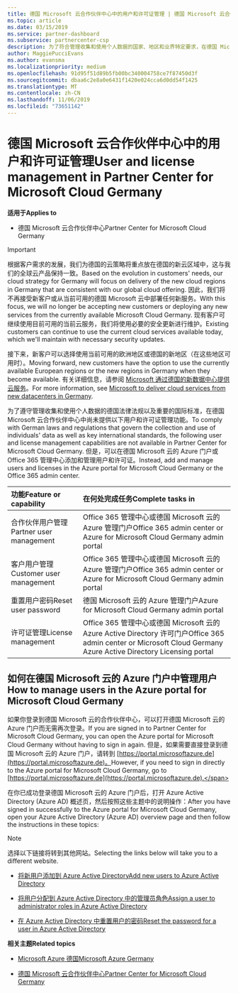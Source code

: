 ```yaml
---
title: 德国 Microsoft 云合作伙伴中心中的用户和许可证管理 | 德国 Microsoft 云合作伙伴中心
ms.topic: article
ms.date: 03/15/2019
ms.service: partner-dashboard
ms.subservice: partnercenter-csp
description: 为了符合管理收集和使用个人数据的国家、地区和业界特定要求，在德国 Microsoft 云合作伙伴中心中尚未提供用户管理功能。 但是，可以在德国 Microsoft 云的 Azure 门户中添加和管理用户。
author: MaggiePucciEvans
ms.author: evansma
ms.localizationpriority: medium
ms.openlocfilehash: 91d95f51d89b5fb00bc340004758ce7f87450d3f
ms.sourcegitcommit: dbaa6c2e8a0e6431f1420e024cca6d0dd54f1425
ms.translationtype: MT
ms.contentlocale: zh-CN
ms.lasthandoff: 11/06/2019
ms.locfileid: "73651142"
---
```

# <a name="user-and-license-management-in-partner-center-for-microsoft-cloud-germany"></a><span data-ttu-id="247d1-104">德国 Microsoft 云合作伙伴中心中的用户和许可证管理</span><span class="sxs-lookup"><span data-stu-id="247d1-104">User and license management in Partner Center for Microsoft Cloud Germany</span></span>

<span data-ttu-id="247d1-105">**适用于**</span><span class="sxs-lookup"><span data-stu-id="247d1-105">**Applies to**</span></span>

-  <span data-ttu-id="247d1-106">德国 Microsoft 云合作伙伴中心</span><span class="sxs-lookup"><span data-stu-id="247d1-106">Partner Center for Microsoft Cloud Germany</span></span>

> [!IMPORTANT]
> <span data-ttu-id="247d1-107">根据客户需求的发展，我们为德国的云策略将重点放在德国的新云区域中，这与我们的全球云产品保持一致。</span><span class="sxs-lookup"><span data-stu-id="247d1-107">Based on the evolution in customers' needs, our cloud strategy for Germany will focus on delivery of the new cloud regions in Germany that are consistent with our global cloud offering.</span></span> <span data-ttu-id="247d1-108">因此，我们将不再接受新客户或从当前可用的德国 Microsoft 云中部署任何新服务。</span><span class="sxs-lookup"><span data-stu-id="247d1-108">With this focus, we will no longer be accepting new customers or deploying any new services from the currently available Microsoft Cloud Germany.</span></span> <span data-ttu-id="247d1-109">现有客户可继续使用目前可用的当前云服务，我们将使用必要的安全更新进行维护。</span><span class="sxs-lookup"><span data-stu-id="247d1-109">Existing customers can continue to use the current cloud services available today, which we'll maintain with necessary security updates.</span></span>
>  
> <span data-ttu-id="247d1-110">接下来，新客户可以选择使用当前可用的欧洲地区或德国的新地区（在这些地区可用时）。</span><span class="sxs-lookup"><span data-stu-id="247d1-110">Moving forward, new customers have the option to use the currently available European regions or the new regions in Germany when they become available.</span></span> <span data-ttu-id="247d1-111">有关详细信息，请参阅 [Microsoft 通过德国的新数据中心提供云服务](https://news.microsoft.com/europe/2018/08/31/microsoft-to-deliver-cloud-services-from-new-datacentres-in-germany-in-2019-to-meet-evolving-customer-needs/)。</span><span class="sxs-lookup"><span data-stu-id="247d1-111">For more information, see [Microsoft to deliver cloud services from new datacenters in Germany](https://news.microsoft.com/europe/2018/08/31/microsoft-to-deliver-cloud-services-from-new-datacentres-in-germany-in-2019-to-meet-evolving-customer-needs/).</span></span>

<span data-ttu-id="247d1-112">为了遵守管理收集和使用个人数据的德国法律法规以及重要的国际标准，在德国 Microsoft 云合作伙伴中心中尚未提供以下用户和许可证管理功能。</span><span class="sxs-lookup"><span data-stu-id="247d1-112">To comply with German laws and regulations that govern the collection and use of individuals' data as well as key international standards, the following user and license management capabilities are not available in Partner Center for Microsoft Cloud Germany.</span></span> <span data-ttu-id="247d1-113">但是，可以在德国 Microsoft 云的 Azure 门户或 Office 365 管理中心添加和管理用户和许可证。</span><span class="sxs-lookup"><span data-stu-id="247d1-113">Instead, add and manage users and licenses in the Azure portal for Microsoft Cloud Germany or the Office 365 admin center.</span></span>

<span data-ttu-id="247d1-114">功能</span><span class="sxs-lookup"><span data-stu-id="247d1-114">Feature or capability</span></span> | <span data-ttu-id="247d1-115">在何处完成任务</span><span class="sxs-lookup"><span data-stu-id="247d1-115">Complete tasks in</span></span>
:--- | :---
<span data-ttu-id="247d1-116">合作伙伴用户管理</span><span class="sxs-lookup"><span data-stu-id="247d1-116">Partner user management</span></span> | <span data-ttu-id="247d1-117">Office 365 管理中心或德国 Microsoft 云的 Azure 管理门户</span><span class="sxs-lookup"><span data-stu-id="247d1-117">Office 365 admin center or Azure for Microsoft Cloud Germany admin portal</span></span>
<span data-ttu-id="247d1-118">客户用户管理</span><span class="sxs-lookup"><span data-stu-id="247d1-118">Customer user management</span></span> | <span data-ttu-id="247d1-119">Office 365 管理中心或德国 Microsoft 云的 Azure 管理门户</span><span class="sxs-lookup"><span data-stu-id="247d1-119">Office 365 admin center or Azure for Microsoft Cloud Germany admin portal</span></span>
<span data-ttu-id="247d1-120">重置用户密码</span><span class="sxs-lookup"><span data-stu-id="247d1-120">Reset user password</span></span> | <span data-ttu-id="247d1-121">德国 Microsoft 云的 Azure 管理门户</span><span class="sxs-lookup"><span data-stu-id="247d1-121">Azure for Microsoft Cloud Germany admin portal</span></span>
<span data-ttu-id="247d1-122">许可证管理</span><span class="sxs-lookup"><span data-stu-id="247d1-122">License management</span></span> | <span data-ttu-id="247d1-123">Office 365 管理中心或德国 Microsoft 云的 Azure Active Directory 许可门户</span><span class="sxs-lookup"><span data-stu-id="247d1-123">Office 365 admin center or Microsoft Cloud Germany Azure Active Directory Licensing portal</span></span>

## <a name="how-to-manage-users-in-the-azure-portal-for-microsoft-cloud-germany"></a><span data-ttu-id="247d1-124">如何在德国 Microsoft 云的 Azure 门户中管理用户</span><span class="sxs-lookup"><span data-stu-id="247d1-124">How to manage users in the Azure portal for Microsoft Cloud Germany</span></span> 

<span data-ttu-id="247d1-125">如果你登录到德国 Microsoft 云的合作伙伴中心，可以打开德国 Microsoft 云的 Azure 门户而无需再次登录。</span><span class="sxs-lookup"><span data-stu-id="247d1-125">If you are signed in to Partner Center for Microsoft Cloud Germany, you can open the Azure portal for Microsoft Cloud Germany without having to sign in again.</span></span> <span data-ttu-id="247d1-126">但是，如果需要直接登录到德国 Microsoft 云的 Azure 门户，请转到 [https://portal.microsoftazure.de](https://portal.microsoftazure.de)。</span><span class="sxs-lookup"><span data-stu-id="247d1-126">However, if you need to sign in directly to the Azure portal for Microsoft Cloud Germany, go to [https://portal.microsoftazure.de](https://portal.microsoftazure.de).</span></span> 

<span data-ttu-id="247d1-127">在你已成功登录德国 Microsoft 云的 Azure 门户后，打开 Azure Active Directory (Azure AD) 概述页，然后按照这些主题中的说明操作：</span><span class="sxs-lookup"><span data-stu-id="247d1-127">After you have signed in successfully to the Azure portal for Microsoft Cloud Germany, open your Azure Active Directory (Azure AD) overview page and then follow the instructions in these topics:</span></span>

> [!NOTE]  
> <span data-ttu-id="247d1-128">选择以下链接将转到其他网站。</span><span class="sxs-lookup"><span data-stu-id="247d1-128">Selecting the links below will take you to a different website.</span></span> 

-  [<span data-ttu-id="247d1-129">将新用户添加到 Azure Active Directory</span><span class="sxs-lookup"><span data-stu-id="247d1-129">Add new users to Azure Active Directory</span></span>](https://docs.microsoft.com/azure/active-directory/active-directory-users-create-azure-portal)

-  [<span data-ttu-id="247d1-130">将用户分配到 Azure Active Directory 中的管理员角色</span><span class="sxs-lookup"><span data-stu-id="247d1-130">Assign a user to administrator roles in Azure Active Directory</span></span>](https://docs.microsoft.com/azure/active-directory/active-directory-users-assign-role-azure-portal)

-  [<span data-ttu-id="247d1-131">在 Azure Active Directory 中重置用户的密码</span><span class="sxs-lookup"><span data-stu-id="247d1-131">Reset the password for a user in Azure Active Directory</span></span>](https://docs.microsoft.com/azure/active-directory/active-directory-users-reset-password-azure-portal)

<span data-ttu-id="247d1-132">**相关主题**</span><span class="sxs-lookup"><span data-stu-id="247d1-132">**Related topics**</span></span>

-  [<span data-ttu-id="247d1-133">Microsoft Azure 德国</span><span class="sxs-lookup"><span data-stu-id="247d1-133">Microsoft Azure Germany</span></span>](https://azure.microsoft.com/global-infrastructure/germany/)

-  [<span data-ttu-id="247d1-134">德国 Microsoft 云合作伙伴中心</span><span class="sxs-lookup"><span data-stu-id="247d1-134">Partner Center for Microsoft Cloud Germany</span></span>](partner-center-for-microsoft-cloud-germany.md)


